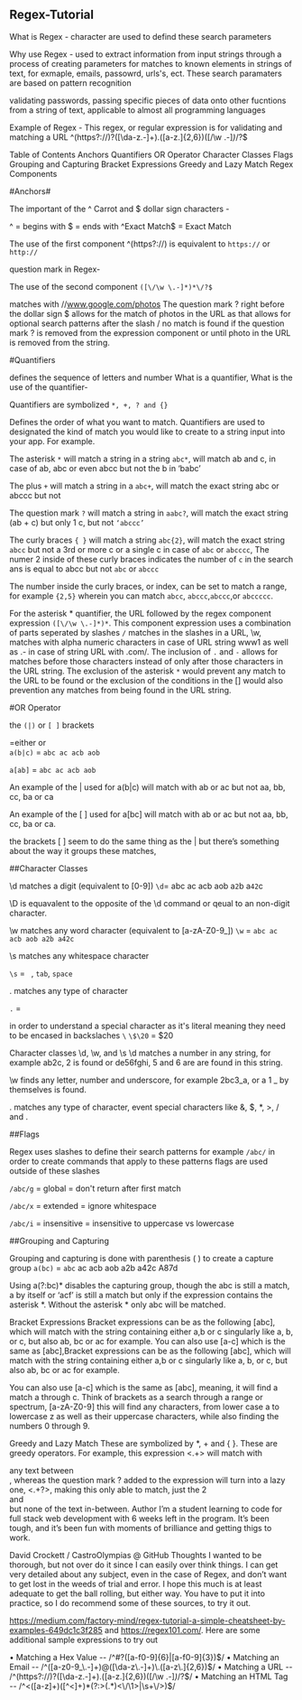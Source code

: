 ## Regex-Tutorial


<!-- ----------------------------- -->


What is Regex - character are used to defind these search parameters

Why use Regex - used to extract information from input strings through a process of creating parameters for matches to known elements in strings of text, for exmaple, emails, passowrd, urls's, ect. 
These search paramaters are based on pattern recognition 

validating passwords, passing specific pieces of data onto other fucntions from a string of text, applicable to almost all programming languages 


Example of Regex - 
This regex, or regular expression is for validating and matching a URL ^(https?:\/\/)?([\da-z\.-]+)\.([a-z\.]{2,6})([\/\w \.-]*)*\/?$

Table of Contents
Anchors
Quantifiers
OR Operator
Character Classes
Flags
Grouping and Capturing
Bracket Expressions
Greedy and Lazy Match
Regex Components


#Anchors#

The important of the ^ Carrot and $ dollar sign characters - 

^ = begins with 
$ = ends with 
^Exact Match$ = Exact Match



The use of the first component ^(https?:\/\/) is equivalent to `https://` or `http://` 

question mark in Regex- 

The use of the second component `([\/\w \.-]*)*\/?$`

 matches with //www.google.com/photos The question mark ? right before the dollar sign $ allows for the match of photos in the URL as that allows for optional search patterns after the slash / no match is found if the question mark ? is removed from the expression component or until photo in the URL is removed from the string.

#Quantifiers


defines the sequence of letters and number 
What is a quantifier, 
What is the use of the quantifier- 

Quantifiers are symbolized  `*, +, ? and {}`

Defines the order of what you want to match. Quantifiers are used to designated the kind of match you would like to create to a string input into your app. For example. 

The asterisk `*` will match a string in a string `abc*`, will match ab and c, in case of ab, abc or even abcc but not the b in ‘babc’

The plus `+` will match a string in a  `abc+`, will match the exact string abc or abccc but not 

The question mark `?` will match a string in `aabc?`, will match the exact string (ab + c) but only 1 c, but not  `‘abccc’`

The curly braces `{ }` will match a string  `abc{2}`, will match the exact string `abcc` but not a 3rd or more c or a single c in case of `abc` or `abcccc`, 
The numer 2 inside of these curly braces indicates the number of `c` in the search ans is equal to abcc but not `abc` or `abccc`

The number inside the curly braces, or index, can be set to match a range, for example  `{2,5}` wherein you can match `abcc`, `abccc`,`abccc`,or `abccccc`.

For the asterisk * quantifier, the URL 
 followed by the regex component expression `([\/\w \.-]*)*`. This component expression uses a combination of parts seperated by slashes `/` matches in the slashes in a URL, \w, matches with alpha numeric characters in case of URL string www1 as well as \.- in case of string URL with .com/. The inclusion of `.` and `-` allows for matches before those characters instead of only after those characters in the URL string. The exclusion of the asterisk `*` would prevent any match to the URL to be found or the exclusion of the conditions in the [] would also prevention any matches from being found in the URL string.

#OR Operator

the `(|)` or `[ ]` brackets

=either or  
`a(b|c)` = `abc ac acb aob`

`a[ab]` = `abc ac acb aob`


An example of the | used for a(b|c) will match with ab or ac but not aa, bb, cc, ba or ca

An example of the [ ] used for a[bc] will match with ab or ac but not aa, bb, cc, ba or ca.

the brackets [ ] seem to do the same thing as the | but there’s something about the way it groups these matches,


##Character Classes

\d matches a digit (equivalent to [0-9])
`\d`= abc ac acb aob a`2`b a`42`c

\D is equavalent to the opposite of the \d command or qeual to an non-digit character. 

\w matches any word character (equivalent to [a-zA-Z0-9_])
`\w` = `abc ac acb aob a2b a42c`

\s matches any whitespace character 

`\s` = ` `, `tab`, `space`

. matches any type of character

`.` = 


in order to understand a special character as it's literal meaning they need to be encased in backslaches `\`
`\$\20` = $20 


Character classes \d, \w, and \s
\d matches a number in any string, for example ab2c, 2 is found or de56fghi, 5 and 6 are are found in this string.

\w finds any letter, number and underscore, for example 2bc3_a, or a 1 _ by themselves is found.

\. matches any type of character, event special characters like &, $, *, >, / and .

##Flags

Regex uses slashes to define their search patterns for example `/abc/` in order to create commands that apply to these patterns flags are used outside of these slashes 

`/abc/g` = global = don't return after first match 

`/abc/x` = extended = ignore whitespace 

`/abc/i` = insensitive  = insensitive to uppercase vs lowercase 

##Grouping and Capturing

Grouping and capturing is done with parenthesis ( ) to create a capture group
`a(bc)` = `abc` ac acb aob a2b a42c A87d


Using a(?:bc)* disables the capturing group, though the abc is still a match, a by itself or ‘acf’ is still a match but only if the expression contains the asterisk *. Without the asterisk * only abc will be matched.

Bracket Expressions
Bracket expressions can be as the following [abc], which will match with the string containing either a,b or c singularly like a, b, or c, but also ab, bc or ac for example. You can also use [a-c] which is the same as [abc],Bracket expressions can be as the following [abc], which will match with the string containing either a,b or c singularly like a, b, or c, but also ab, bc or ac for example.

You can also use [a-c] which is the same as [abc], meaning, it will find a match a through c. Think of brackets as a search through a range or spectrum, [a-zA-Z0-9] this will find any characters, from lower case a to lowercase z as well as their uppercase characters, while also finding the numbers 0 through 9.

Greedy and Lazy Match
These are symbolized by *, + and { }. These are greedy operators. For example, this expression <.+> will match with <div> any text between </div>, whereas the question mark ? added to the expression will turn into a lazy one, <.+?>, making this only able to match, just the 2 <div> and </div> but none of the text in-between.
Author
I’m a student learning to code for full stack web development with 6 weeks left in the program. It’s been tough, and it’s been fun with moments of brilliance and getting thigs to work.


David Crockett / CastroOlympias @ GitHub
Thoughts
I wanted to be thorough, but not over do it since I can easily over think things. I can get very detailed about any subject, even in the case of Regex, and don’t want to get lost in the weeds of trial and error. I hope this much is at least adequate to get the ball rolling, but either way. You have to put it into practice, so I do recommend some of these sources, to try it out.

https://medium.com/factory-mind/regex-tutorial-a-simple-cheatsheet-by-examples-649dc1c3f285 and https://regex101.com/. Here are some additional sample expressions to try out

• Matching a Hex Value -- /^#?([a-f0-9]{6}|[a-f0-9]{3})$/
• Matching an Email -- /^([a-z0-9_\.-]+)@([\da-z\.-]+)\.([a-z\.]{2,6})$/
• Matching a URL -- /^(https?:\/\/)?([\da-z\.-]+)\.([a-z\.]{2,6})([\/\w \.-]*)*\/?$/
• Matching an HTML Tag -- /^<([a-z]+)([^<]+)*(?:>(.*)<\/\1>|\s+\/>)$/